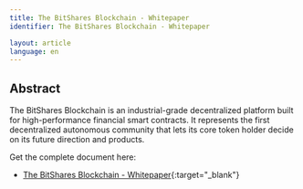 ```yaml
---
title: The BitShares Blockchain - Whitepaper
identifier: The BitShares Blockchain - Whitepaper

layout: article
language: en
---
```


## Abstract

The BitShares Blockchain is an industrial-grade decentralized platform built for
high-performance financial smart contracts. It represents the first
decentralized autonomous community that lets its core token holder decide on its
future direction and products.

Get the complete document here:
 - [The BitShares Blockchain - Whitepaper](/download/articles/BitSharesBlockchain.pdf){:target="_blank"}